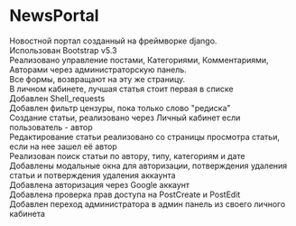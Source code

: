 # NewsPortal
Новостной портал созданный на фреймворке django.<br>
Использован Bootstrap v5.3<br>
Реализовано управление постами, Категориями, Комментариями, Авторами через администраторскую панель.<br>
Все формы, возвращают на эту же страницу.<br>
В личном кабинете, лучшая статья стоит первая в списке<br>
Добавлен Shell_requests<br>
Добавлен фильтр цензуры, пока только слово "редиска"<br>
Создание статьи, реализовано через Личный кабинет если пользователь - автор<br>
Редактирование статьи реализовано со страницы просмотра статьи, если на нее зашел её автор<br>
Реализован поиск статьи по автору, типу, категориям и дате<br>
Добавлены модальные окна для авторизации, потверждения удаления статьи и потверждения удаления аккаунта<br>
Добавлена авторизация через Google аккаунт<br>
Добавлена проверка прав доступа на PostCreate и PostEdit<br>
Добавлен переход администратора в админ панель из своего личного кабинета

